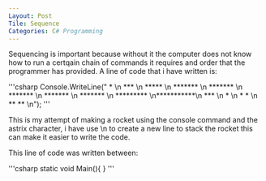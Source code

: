 ```yaml
---
Layout: Post
Tile: Sequence
Categories: C# Programming 
---
```


Sequencing is important because without it the computer does not know how to run a certqain chain of commands it requires and order that the programmer has provided. A line of code that i have written is:

'''csharp
Console.WriteLine("     *     \n    ***    \n   *****   \n  *******  \n  *******  \n  *******  \n  *******  \n  *******  \n ********* \n***********\n    ***    \n     *     \n    * *    \n   ** **   \n");
'''

This is my attempt of making a rocket using the console command and the astrix character, i have use \n to create a new line to stack the rocket this can make it easier to write the code.

This line of code was written between:

'''csharp
static void Main(){    }
'''
